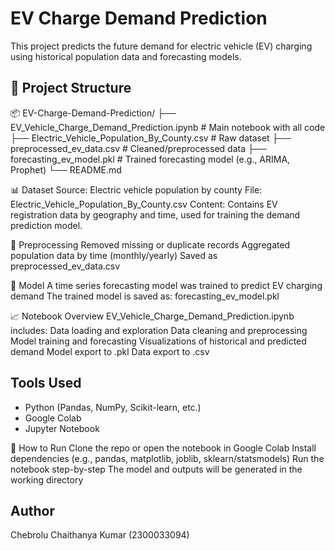# EV Charge Demand Prediction
This project predicts the future demand for electric vehicle (EV) charging using historical population data and forecasting models.

## 📁 Project Structure
📦 EV-Charge-Demand-Prediction/
├── EV_Vehicle_Charge_Demand_Prediction.ipynb     # Main notebook with all code
├── Electric_Vehicle_Population_By_County.csv     # Raw dataset
├── preprocessed_ev_data.csv                      # Cleaned/preprocessed data
├── forecasting_ev_model.pkl                      # Trained forecasting model (e.g., ARIMA, Prophet)
└── README.md  

📊 Dataset
Source: Electric vehicle population by county
File: Electric_Vehicle_Population_By_County.csv
Content: Contains EV registration data by geography and time, used for training the demand prediction model.

🧹 Preprocessing
Removed missing or duplicate records
Aggregated population data by time (monthly/yearly)
Saved as preprocessed_ev_data.csv 

🤖 Model
A time series forecasting model was trained to predict EV charging demand
The trained model is saved as: forecasting_ev_model.pkl

📈 Notebook Overview
EV_Vehicle_Charge_Demand_Prediction.ipynb includes:
Data loading and exploration
Data cleaning and preprocessing
Model training and forecasting
Visualizations of historical and predicted demand
Model export to .pkl
Data export to .csv

## Tools Used
- Python (Pandas, NumPy, Scikit-learn, etc.)
- Google Colab
- Jupyter Notebook

🚀 How to Run
Clone the repo or open the notebook in Google Colab
Install dependencies (e.g., pandas, matplotlib, joblib, sklearn/statsmodels)
Run the notebook step-by-step
The model and outputs will be generated in the working directory

## Author
Chebrolu Chaithanya Kumar (2300033094)
